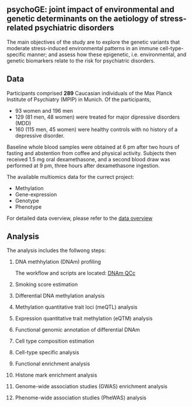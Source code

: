 ## **psychoGE:** joint impact of environmental and genetic determinants on the aetiology of stress-related psychiatric disorders

The main objectives of the study are to explore the genetic variants that moderate stress-induced environmental patterns in an immune cell-type-specific manner; and  assess how these epigenetic, i.e. environmental, and genetic biomarkers relate to the risk for psychiatric disorders.

## Data

Participants comprised **289** Caucasian individuals of the Max Planck Institute of Psychiatry (MPIP) in Munich. Of the participants, 

+ 93 women and 196 men
+ 129 (81 men, 48 women) were treated for major dipressive disorders (MDD)
+ 160 (115 men, 45 women) were healthy controls with no history of a depressive disorder. 

Baseline whole blood samples were obtained at 6 pm after two hours of fasting and abstention from coffee and physical activity. Subjects then received 1.5 mg oral dexamethasone, and a second blood draw was performed at 9 pm, three hours after dexamethasone ingestion.

The available multiomics data for the currect project:

- Methylation
- Gene-expression
- Genotype
- Phenotype 

For detailed data overview, please refer to the [data overview](/code/integrative/data_overview)

## Analysis

The analysis includes the follwong steps:

1. DNA methhylation (DNAm) profiling
   
   The workflow and scripts are located: [DNAm QCc](https://github.com/ahryho/dex-stim-human-dna-methyl-qc)

2. Smoking score estimation
   


3. Differential DNA methylation analysis
4. Methylation quantitative trait loci (meQTL) analysis
5. Expression quantitative trait methylation (eQTM) analysis
6. Functional genomic annotation of differential DNAm
7. Cell type composition estimation
8. Cell-type specific analysis
9.  Functional enrichment analysis
10. Histone mark enrichment analysis
11. Genome-wide association studies (GWAS) enrichment analysis
12. Phenome-wide association studies (PheWAS) analysis